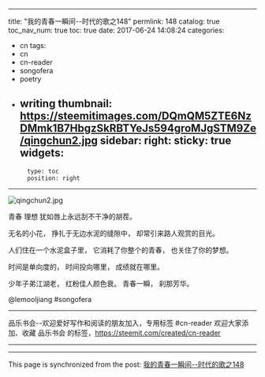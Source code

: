 
---
title: "我的青春一瞬间--时代的歌之148"
permlink: 148
catalog: true
toc_nav_num: true
toc: true
date: 2017-06-24 14:08:24
categories:
- cn
tags:
- cn
- cn-reader
- songofera
- poetry
- writing
thumbnail: https://steemitimages.com/DQmQM5ZTE6NzDMmk1B7HbgzSkRBTYeJs594groMJgSTM9Ze/qingchun2.jpg
sidebar:
    right:
        sticky: true
widgets:
    -
        type: toc
        position: right
---


![qingchun2.jpg](https://steemitimages.com/DQmQM5ZTE6NzDMmk1B7HbgzSkRBTYeJs594groMJgSTM9Ze/qingchun2.jpg)

青春
理想
犹如唇上永远刮不干净的胡茬。

无名的小花，
挣扎于无边水泥的缝隙中，
却常引来路人观赏的目光。

人们住在一个水泥盒子里，
它消耗了你整个的青春，
也关住了你的梦想。

时间是单向度的，
时间投向哪里，
成绩就在哪里。

少年子弟江湖老，
红粉佳人颜色衰。
青春一瞬，
刹那芳华。

@lemooljiang #songofera

  ****
品乐书会--欢迎爱好写作和阅读的朋友加入，专用标签 #cn-reader
欢迎大家添加、收藏 品乐书会 的标签，https://steemit.com/created/cn-reader
  ****

- - -

This page is synchronized from the post: [我的青春一瞬间--时代的歌之148](https://steemit.com/@lemooljiang/148)
